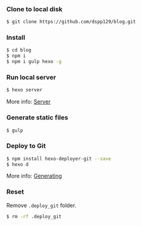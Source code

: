 ### Clone to local disk

```bash
$ git clone https://github.com/dspp129/blog.git
```

### Install

```bash
$ cd blog
$ npm i
$ npm i gulp hexo -g
```

### Run local server

```bash
$ hexo server
```

More info: [Server](https://hexo.io/zh-cn/docs/server.html)


### Generate static files 

```bash
$ gulp
```

### Deploy to Git

```bash
$ npm install hexo-deployer-git --save
$ hexo d
```

More info: [Generating](https://hexo.io/zh-cn/docs/generating.html)


### Reset

Remove `.deploy_git` folder.

``` bash
$ rm -rf .deploy_git
```
